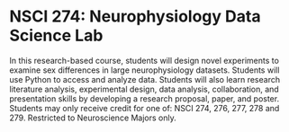 # NSCI 274: Neurophysiology Data Science Lab

In this research-based course, students will design novel experiments to examine sex differences in large neurophysiology datasets. Students will use Python to access and analyze data. Students will also learn research literature analysis, experimental design, data analysis, collaboration, and presentation skills by developing a research proposal, paper, and poster. Students may only receive credit for one of: NSCI 274, 276, 277, 278 and 279. Restricted to Neuroscience Majors only.